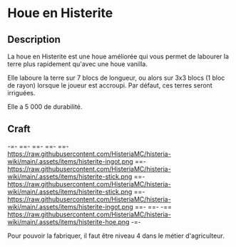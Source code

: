 # Houe en Histerite 

## Description
La houe en Histerite est une houe améliorée qui vous permet de labourer la terre plus rapidement qu'avec une houe vanilla.

Elle laboure la terre sur 7 blocs de longueur, ou alors sur 3x3 blocs (1 bloc de rayon) lorsque le joueur est accroupi. Par défaut, ces terres seront irriguées.

Elle a 5 000 de durabilité.

## Craft
-=-
 ==- 
 ==- 
 ==- 
 ==- https://raw.githubusercontent.com/HisteriaMC/histeria-wiki/main/.assets/items/histerite-ingot.png
 ==- https://raw.githubusercontent.com/HisteriaMC/histeria-wiki/main/.assets/items/histerite-stick.png
 ==- https://raw.githubusercontent.com/HisteriaMC/histeria-wiki/main/.assets/items/histerite-stick.png
 ==- https://raw.githubusercontent.com/HisteriaMC/histeria-wiki/main/.assets/items/histerite-ingot.png
 ==- 
 ==- 
 -== https://raw.githubusercontent.com/HisteriaMC/histeria-wiki/main/.assets/items/histerite-hoe.png
-=-

Pour pouvoir la fabriquer, il faut être niveau 4 dans le métier d'agriculteur.